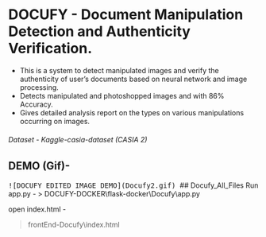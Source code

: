 
# DOCUFY - Document Manipulation Detection and Authenticity Verification.

- This is a system to detect manipulated images and verify the authenticity of user’s documents based on neural network and image processing.
-  Detects manipulated and photoshopped images and with 86% Accuracy.
-  Gives detailed analysis report on the types on various manipulations occurring on images.

###### Dataset - Kaggle-casia-dataset (CASIA 2)
## DEMO (Gif)-
<kbd>
![DOCUFY EDITED IMAGE DEMO](Docufy2.gif)
</kbd>
## Docufy_All_Files
Run app.py - 
> DOCUFY-DOCKER\flask-docker\Docufy\app.py

open index.html - 
> frontEnd-Docufy\index.html
